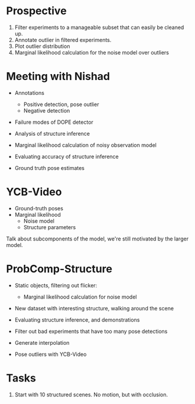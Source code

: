 # Prospective

1. Filter experiments to a manageable subset that can easily be cleaned up.
2. Annotate outlier in filtered experiments.
3. Plot outlier distribution
4. Marginal likelihood calculation for the noise model over outliers

# Meeting with Nishad
* Annotations
    * Positive detection, pose outlier
    * Negative detection

* Failure modes of DOPE detector
* Analysis of structure inference

* Marginal likelihood calculation of noisy observation model
* Evaluating accuracy of structure inference
* Ground truth pose estimates

# YCB-Video
* Ground-truth poses
* Marginal likelihood
    * Noise model
    * Structure parameters

Talk about subcomponents of the model, we're still motivated by the larger
model.

# ProbComp-Structure
* Static objects, filtering out flicker:
    * Marginal likelihood calculation for noise model
* New dataset with interesting structure, walking around the scene


* Evaluating structure inference, and demonstrations
* Filter out bad experiments that have too many pose detections
* Generate interpolation

* Pose outliers with YCB-Video

# Tasks

1. Start with 10 structured scenes. No motion, but with occlusion.
